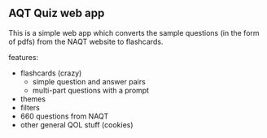 ## AQT Quiz web app
This is a simple web app which converts the sample questions (in the form of pdfs) from the NAQT website to flashcards.

features:
- flashcards (crazy)
    - simple question and answer pairs
    - multi-part questions with a prompt
- themes
- filters
- 660 questions from NAQT
- other general QOL stuff (cookies)